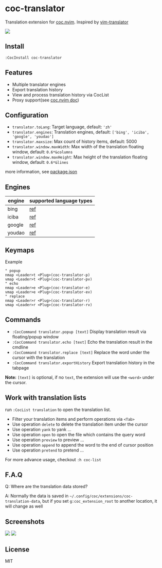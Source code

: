 # coc-translator

Translation extension for [coc.nvim](https://github.com/neoclide/coc.nvim).
Inspired by [vim-translator](https://github.com/voldikss/vim-translator)

![](https://user-images.githubusercontent.com/20282795/72232547-b56be800-35fc-11ea-980a-3402fea13ec1.png)

## Install

```
:CocInstall coc-translator
```

## Features

- Multiple translator engines
- Export translation history
- View and process translation history via CocList
- Proxy support(see [coc.nvim doc](https://github.com/neoclide/coc.nvim/blob/master/doc/coc.txt#L113-L119))

## Configuration

- `translator.toLang`: Target language, default: `'zh'`
- `translator.engines`: Translation engines, default: `['bing', 'iciba', 'google', 'youdao']`
- `translator.maxsize`: Max count of history items, default: 5000
- `translator.window.maxWidth`: Max width of the translation floating window, default: `0.6*&columns`
- `translator.window.maxHeight`: Max height of the translation floating window, default: `0.6*&lines`

more information, see [package.json](https://github.com/voldikss/coc-translator/blob/master/package.json)

## Engines

| engine | supported language types |
| ------ | ------------------------ |
| bing   | [ref][1]                 |
| iciba  | [ref][2]                 |
| google | [ref][3]                 |
| youdao | [ref][4]                 |

## Keymaps

Example

```vim
" popup
nmap <Leader>t <Plug>(coc-translator-p)
vmap <Leader>t <Plug>(coc-translator-pv)
" echo
nmap <Leader>e <Plug>(coc-translator-e)
vmap <Leader>e <Plug>(coc-translator-ev)
" replace
nmap <Leader>r <Plug>(coc-translator-r)
vmap <Leader>r <Plug>(coc-translator-rv)
```

## Commands

- `:CocCommand translator.popup [text]` Display translation result via floating/popup window
- `:CocCommand translator.echo [text]` Echo the translation result in the cmdline
- `:CocCommand translator.replace [text]` Replace the word under the cursor with the translation
- `:CocCommand translator.exportHistory` Export translation history in the tabpage

**Note:** `[text]` is optional, if no `text`, the extension will use the `<word>` under the cursor.

## Work with translation lists

run `:CocList translation` to open the translation list.

- Filter your translation items and perform operations via `<Tab>`
- Use operation `delete` to delete the translation item under the cursor
- Use operation `yank` to yank ...
- Use operation `open` to open the file which contains the query word
- Use operation `preview` to preview ...
- Use operation `append` to append the word to the end of cursor position
- Use operation `pretend` to pretend ...

For more advance usage, checkout `:h coc-list`

## F.A.Q

Q: Where are the translation data stored?

A: Normally the data is saved in `~/.config/coc/extensions/coc-translation-data`, but if you set `g:coc_extension_root` to another location, it will change as well

## Screenshots

![](https://user-images.githubusercontent.com/20282795/68870604-1b8bda00-0736-11ea-862f-2b2989d0c1fe.png)
![](https://user-images.githubusercontent.com/20282795/68870605-1b8bda00-0736-11ea-9442-3a910ab7a6cf.png)

[1]: https://github.com/voldikss/vim-translate-me/wiki/bing-api
[2]: https://github.com/voldikss/vim-translate-me/wiki/Ciba-api
[3]: https://github.com/voldikss/vim-translate-me/wiki/Google-api
[4]: https://github.com/voldikss/vim-translate-me/wiki/Youdao-api

## License

MIT

